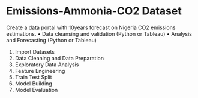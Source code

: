 # Emissions-Ammonia-CO2 Dataset
Create a data portal with 10years forecast on Nigeria CO2 emissions estimations.
•	Data cleansing and validation (Python or Tableau)
•	Analysis and Forecasting  (Python or Tableau)
1.	Import Datasets
2.	Data Cleaning and Data Preparation
3.	Exploratory Data Analysis 
4.	Feature Engineering
5.	Train Test Split
6.	Model Building
7.	Model Evaluation
